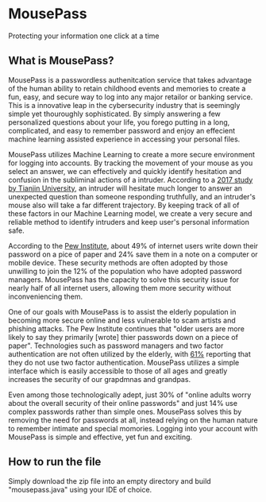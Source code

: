 # MousePass
Protecting your information one click at a time

## What is MousePass?

MousePass is a passwordless authenitcation service that takes advantage of the human ability to retain childhood events and memories to create a fun, easy, and secure way to log into any major retailor or banking service. This is a innovative leap in the cybersecurity industry that is seemingly simple yet thouroughly sophisticated. By simply answering a few personalized questions about your life, you forego putting in a long, complicated, and easy to remember password and enjoy an effecient machine learning assisted experience in accessing your personal files. 

MousePass utilizes Machine Learning to create a more secure environment for logging into accounts. By tracking the movement of your mouse as you select an answer, we can effectively and quickly identify hesitation and confusion in the subliminal actions of a intruder. According to a [2017 study by Tianjin University](https://journals.plos.org/plosone/article/file?id=10.1371/journal.pone.0177851&type=printable), an intruder will hesitate much longer to answer an unexpected question than someone responding truthfully, and an intruder's mouse also will take a far different trajectory. By keeping track of all of these factors in our Machine Learning model, we create a very secure and reliable method to identify intruders and keep user's personal information safe. 

According to the [Pew Institute](http://www.pewinternet.org/2017/01/26/2-password-management-and-mobile-security/), about 49% of internet users write down their password on a pice of paper and 24% save them in a note on a computer or mobile device. These security methods are often adopted by those unwilling to join the 12% of the population who have adopted password managers. MousePass has the capacity to solve this security issue for nearly half of all internet users, allowing them more security without inconveniencing them. 

One of our goals with MousePass is to assist the elderly population in becoming more secure online and less vulnerable to scam artists and phishing attacks. The Pew Institute continues that "older users are more likely to say they primarily [wrote] thier passwords down on a piece of paper". Technologies such as password managers and two factor authentication are not often utilized by the elderly, with [61%](http://www.pewinternet.org/2017/01/26/2-password-management-and-mobile-security/) reporting that they do not use two factor authentication. MousePass utilizes a simple interface which is easily accessible to those of all ages and greatly increases the security of our grapdmnas and grandpas.

Even among those technologically adept, just 30% of "online adults worry about the overall security of their online passwords" and just 14% use complex passwords rather than simple ones. MousePass solves this by removing the need for passwords at all, instead relying on the human nature to remember intimate and special momories. Logging into your account with MousePass is simple and effective, yet fun and exciting. 



## How to run the file

Simply download the zip file into an empty directory and build "mousepass.java" using your IDE of choice. 
